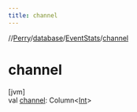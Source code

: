```yaml
---
title: channel
---
```

//[Perry](../../../index.html)/[database](../index.html)/[EventStats](index.html)/[channel](channel.html)



# channel



[jvm]\
val [channel](channel.html): Column&lt;[Int](https://kotlinlang.org/api/latest/jvm/stdlib/kotlin/-int/index.html)&gt;




